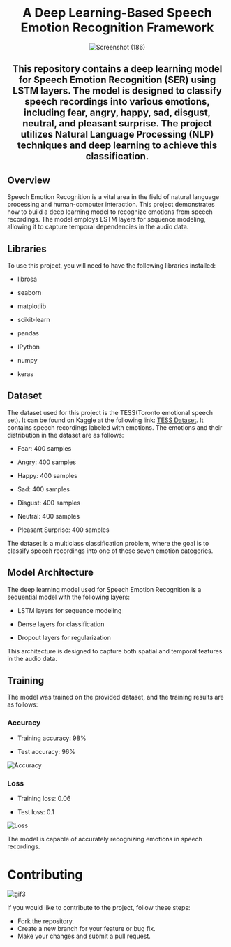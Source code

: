 <div align='center'>
 
# A Deep Learning-Based Speech Emotion Recognition Framework

![Screenshot (186)](https://github.com/Sukanyasingh3/Speech-Emotion-Recognition/assets/113462236/8ae653a4-c0e6-415f-bb2a-00453fc35067)

## This repository contains a deep learning model for Speech Emotion Recognition (SER) using LSTM layers. The model is designed to classify speech recordings into various emotions, including fear, angry, happy, sad, disgust, neutral, and pleasant surprise. The project utilizes Natural Language Processing (NLP) techniques and deep learning to achieve this classification.
</div>

## Overview
Speech Emotion Recognition is a vital area in the field of natural language processing and human-computer interaction. This project demonstrates how to build a deep learning model to recognize emotions from speech recordings. The model employs LSTM layers for sequence modeling, allowing it to capture temporal dependencies in the audio data.

## Libraries
To use this project, you will need to have the following libraries installed:

 - librosa

 - seaborn

 - matplotlib

 - scikit-learn

 - pandas

 - IPython

- numpy

 - keras

## Dataset
The dataset used for this project is the TESS(Toronto emotional speech set). It can be found on Kaggle at the following link: [TESS Dataset](https://www.kaggle.com/datasets/ejlok1/toronto-emotional-speech-set-tess). It contains speech recordings labeled with emotions. The emotions and their distribution in the dataset are as follows:

 - Fear: 400 samples

 - Angry: 400 samples

 - Happy: 400 samples

 - Sad: 400 samples

 - Disgust: 400 samples

 - Neutral: 400 samples

 - Pleasant Surprise: 400 samples

The dataset is a multiclass classification problem, where the goal is to classify speech recordings into one of these seven emotion categories.

## Model Architecture
The deep learning model used for Speech Emotion Recognition is a sequential model with the following layers:

 - LSTM layers for sequence modeling

 - Dense layers for classification

 - Dropout layers for regularization

This architecture is designed to capture both spatial and temporal features in the audio data.

## Training
The model was trained on the provided dataset, and the training results are as follows:
### Accuracy
 - Training accuracy: 98%

 - Test accuracy: 96%

 ![Accuracy](https://github.com/Sukanyasingh3/Speech-Emotion-Recognition/assets/113462236/848a44a0-80d6-4d93-92fe-5459805e7be9)
 
### Loss
 - Training loss: 0.06

 - Test loss: 0.1

![Loss](https://github.com/Sukanyasingh3/Speech-Emotion-Recognition/assets/113462236/ad7c6fd3-1160-4781-adf0-59ffe020e8ca)

The model is capable of accurately recognizing emotions in speech recordings.

# Contributing

![gif3](https://github.com/Sukanyasingh3/Speech-Emotion-Recognition/assets/113462236/4599d2da-9ef7-4ad9-8614-5d80817c5f57)


If you would like to contribute to the project, follow these steps:

 - Fork the repository.
 - Create a new branch for your feature or bug fix.
 - Make your changes and submit a pull request.
